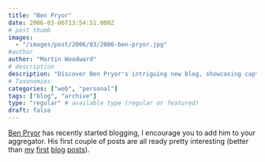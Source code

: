 ```yaml
---
title: "Ben Pryor"
date: 2006-03-06T13:54:51.000Z
# post thumb
images:
  - "/images/post/2006/03/2006-ben-pryor.jpg"
#author
author: "Martin Woodward"
# description
description: "Discover Ben Pryor's intriguing new blog, showcasing captivating posts that surpass many first-time writers."
# Taxonomies
categories: ["web", "personal"]
tags: ["blog", "archive"]
type: "regular" # available type (regular or featured)
draft: false
---
```


[Ben Pryor](http://www.benpryor.com/blog/) has recently started blogging, I encourage you to add him to your aggregator. His first couple of posts are all ready pretty interesting (better than [my](http://www.woodwardweb.com/personal/000022.html) [first](http://www.woodwardweb.com/personal/000020.html) [blog](http://www.woodwardweb.com/web_sites/000021.html) [posts](http://www.woodwardweb.com/archive/200309.html)).
